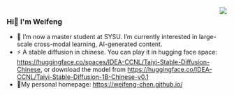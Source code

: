 <img align="right" src="https://github-readme-stats.vercel.app/api?username=Weifeng-Chen&show_icons=true&icon_color=CE1D2D&text_color=718096&bg_color=ffffff&hide_title=true" />

### Hi👋 I'm Weifeng
- 🔭 I’m now a master student at SYSU. I’m currently interested in large-scale cross-modal learning, AI-generated content. 
- ⚡ A stable diffusion in chinese. You can play it in hugging face space: https://huggingface.co/spaces/IDEA-CCNL/Taiyi-Stable-Diffusion-Chinese, or download the model from https://huggingface.co/IDEA-CCNL/Taiyi-Stable-Diffusion-1B-Chinese-v0.1
- 🌱My personal homepage: https://weifeng-chen.github.io/


<!--
**Weifeng-Chen/Weifeng-Chen** is a ✨ _special_ ✨ repository because its `README.md` (this file) appears on your GitHub profile.

Here are some ideas to get you started:

- 🔭 I’m currently working on ...
- 🌱 I’m currently learning ...
- 👯 I’m looking to collaborate on ...
- 🤔 I’m looking for help with ...
- 💬 Ask me about ...
- 📫 How to reach me: ...
- 😄 Pronouns: ...
- ⚡ Fun fact: ...
-->
